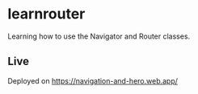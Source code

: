 # learnrouter

Learning how to use the Navigator and Router classes.

## Live

Deployed on https://navigation-and-hero.web.app/